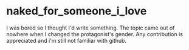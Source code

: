 # naked_for_someone_i_love
I was bored so I thought I'd write something. The topic came out of nowhere when I changed the protagonist's gender. Any contribution is appreciated and i'm still not familiar with github.
